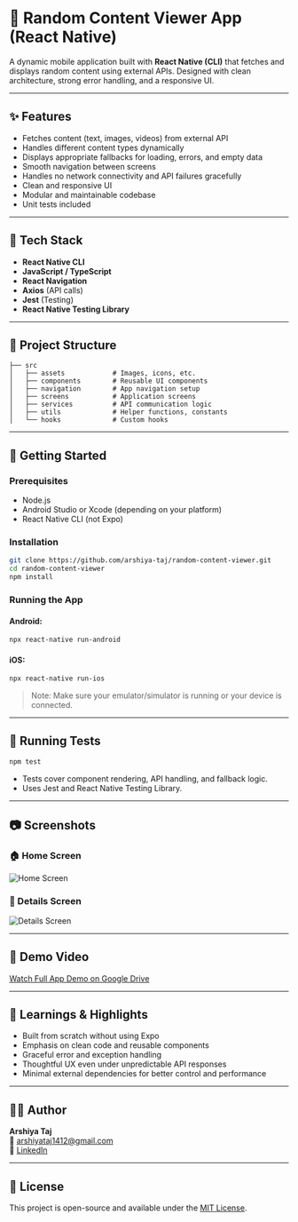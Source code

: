# 📱 Random Content Viewer App (React Native)

A dynamic mobile application built with **React Native (CLI)** that fetches and displays random content using external APIs. Designed with clean architecture, strong error handling, and a responsive UI.

---

## ✨ Features

- Fetches  content (text, images, videos) from external API
- Handles different content types dynamically
- Displays appropriate fallbacks for loading, errors, and empty data
- Smooth navigation between screens
- Handles no network connectivity and API failures gracefully
- Clean and responsive UI
- Modular and maintainable codebase
- Unit tests included

---

## 🔧 Tech Stack

- **React Native CLI**
- **JavaScript / TypeScript**
- **React Navigation**
- **Axios** (API calls)
- **Jest** (Testing)
- **React Native Testing Library**

---

## 📁 Project Structure

```
├── src
│   ├── assets            # Images, icons, etc.
│   ├── components        # Reusable UI components
│   ├── navigation        # App navigation setup
│   ├── screens           # Application screens
│   ├── services          # API communication logic
│   ├── utils             # Helper functions, constants
│   └── hooks             # Custom hooks
```

---

## 🚀 Getting Started

### Prerequisites

- Node.js
- Android Studio or Xcode (depending on your platform)
- React Native CLI (not Expo)

### Installation

```bash
git clone https://github.com/arshiya-taj/random-content-viewer.git
cd random-content-viewer
npm install
```

### Running the App

#### Android:

```bash
npx react-native run-android
```

#### iOS:

```bash
npx react-native run-ios
```

> Note: Make sure your emulator/simulator is running or your device is connected.

---

## 🧪 Running Tests

```bash
npm test
```

- Tests cover component rendering, API handling, and fallback logic.
- Uses Jest and React Native Testing Library.

---

## 📷 Screenshots

### 🏠 Home Screen
![Home Screen](./assets/screenshots/home.png)

### 📄 Details Screen
![Details Screen](./assets/screenshots/details.png)

---

## 🎥 Demo Video

[Watch Full App Demo on Google Drive](https://drive.google.com/file/d/1EyTK8U66-H9gUratX7YjnhxWtfPoI2ed/view?usp=sharing)


---

## 📌 Learnings & Highlights

- Built from scratch without using Expo
- Emphasis on clean code and reusable components
- Graceful error and exception handling
- Thoughtful UX even under unpredictable API responses
- Minimal external dependencies for better control and performance

---

## 🧑‍💻 Author

**Arshiya Taj**  
📧 [arshiyataj1412@gmail.com](mailto:arshiyataj1412@gmail.com)  
🔗 [LinkedIn](https://www.linkedin.com/in/arshiya-taj-72480b2b9/)  

---

## 📜 License

This project is open-source and available under the [MIT License](LICENSE).
